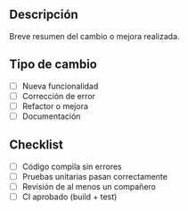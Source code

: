 ## Descripción
Breve resumen del cambio o mejora realizada.

## Tipo de cambio
- [ ] Nueva funcionalidad
- [ ] Corrección de error
- [ ] Refactor o mejora
- [ ] Documentación

## Checklist
- [ ] Código compila sin errores
- [ ] Pruebas unitarias pasan correctamente
- [ ] Revisión de al menos un compañero
- [ ] CI aprobado (build + test)
